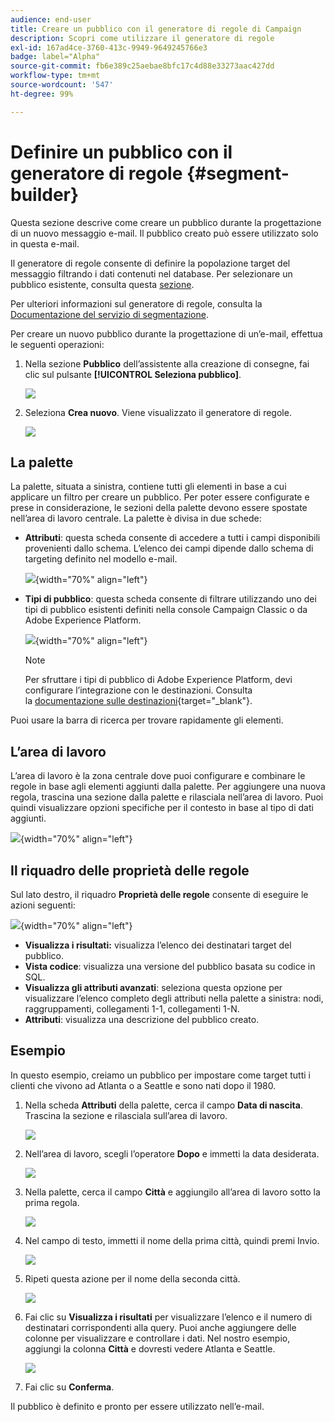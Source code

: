 ```yaml
---
audience: end-user
title: Creare un pubblico con il generatore di regole di Campaign
description: Scopri come utilizzare il generatore di regole
exl-id: 167ad4ce-3760-413c-9949-9649245766e3
badge: label="Alpha"
source-git-commit: fb6e389c25aebae8bfc17c4d88e33273aac427dd
workflow-type: tm+mt
source-wordcount: '547'
ht-degree: 99%

---
```


# Definire un pubblico con il generatore di regole {#segment-builder}

Questa sezione descrive come creare un pubblico durante la progettazione di un nuovo messaggio e-mail. Il pubblico creato può essere utilizzato solo in questa e-mail.

Il generatore di regole consente di definire la popolazione target del messaggio filtrando i dati contenuti nel database. Per selezionare un pubblico esistente, consulta questa [sezione](add-audience.md).

Per ulteriori informazioni sul generatore di regole, consulta la [Documentazione del servizio di segmentazione](https://experienceleague.adobe.com/docs/experience-platform/segmentation/ui/segment-builder.html?lang=it).

Per creare un nuovo pubblico durante la progettazione di un’e-mail, effettua le seguenti operazioni:

1. Nella sezione **Pubblico** dell’assistente alla creazione di consegne, fai clic sul pulsante **[!UICONTROL Seleziona pubblico]**.

   ![](assets/segment-builder0.png)

1. Seleziona **Crea nuovo**. Viene visualizzato il generatore di regole.

   ![](assets/segment-builder.png)

## La palette

La palette, situata a sinistra, contiene tutti gli elementi in base a cui applicare un filtro per creare un pubblico. Per poter essere configurate e prese in considerazione, le sezioni della palette devono essere spostate nell’area di lavoro centrale. La palette è divisa in due schede:

* **Attributi**: questa scheda consente di accedere a tutti i campi disponibili provenienti dallo schema. L’elenco dei campi dipende dallo schema di targeting definito nel modello e-mail.

  ![](assets/segment-builder2.png){width="70%" align="left"}

* **Tipi di pubblico**: questa scheda consente di filtrare utilizzando uno dei tipi di pubblico esistenti definiti nella console Campaign Classic o da Adobe Experience Platform.

  ![](assets/segment-builder3.png){width="70%" align="left"}

  >[!NOTE]
  >
  >Per sfruttare i tipi di pubblico di Adobe Experience Platform, devi configurare l’integrazione con le destinazioni. Consulta la [documentazione sulle destinazioni](https://experienceleague.adobe.com/docs/experience-platform/destinations/home.html?lang=it){target="_blank"}.

Puoi usare la barra di ricerca per trovare rapidamente gli elementi.

## L’area di lavoro

L’area di lavoro è la zona centrale dove puoi configurare e combinare le regole in base agli elementi aggiunti dalla palette. Per aggiungere una nuova regola, trascina una sezione dalla palette e rilasciala nell’area di lavoro. Puoi quindi visualizzare opzioni specifiche per il contesto in base al tipo di dati aggiunti.

![](assets/segment-builder4.png){width="70%" align="left"}

## Il riquadro delle proprietà delle regole

Sul lato destro, il riquadro **Proprietà delle regole** consente di eseguire le azioni seguenti:

![](assets/segment-builder5.png){width="70%" align="left"}

* **Visualizza i risultati:** visualizza l’elenco dei destinatari target del pubblico.
* **Vista codice**: visualizza una versione del pubblico basata su codice in SQL.
* **Visualizza gli attributi avanzati**: seleziona questa opzione per visualizzare l’elenco completo degli attributi nella palette a sinistra: nodi, raggruppamenti, collegamenti 1-1, collegamenti 1-N.
* **Attributi**: visualizza una descrizione del pubblico creato.

## Esempio

In questo esempio, creiamo un pubblico per impostare come target tutti i clienti che vivono ad Atlanta o a Seattle e sono nati dopo il 1980.

1. Nella scheda **Attributi** della palette, cerca il campo **Data di nascita**. Trascina la sezione e rilasciala sull’area di lavoro.

   ![](assets/segment-builder6.png)

1. Nell’area di lavoro, scegli l’operatore **Dopo** e immetti la data desiderata.

   ![](assets/segment-builder7.png)

1. Nella palette, cerca il campo **Città** e aggiungilo all’area di lavoro sotto la prima regola.

   ![](assets/segment-builder8.png)

1. Nel campo di testo, immetti il nome della prima città, quindi premi Invio.

   ![](assets/segment-builder9.png)

1. Ripeti questa azione per il nome della seconda città.

   ![](assets/segment-builder10.png)

1. Fai clic su **Visualizza i risultati** per visualizzare l’elenco e il numero di destinatari corrispondenti alla query. Puoi anche aggiungere delle colonne per visualizzare e controllare i dati. Nel nostro esempio, aggiungi la colonna **Città** e dovresti vedere Atlanta e Seattle.

   ![](assets/segment-builder11.png)

1. Fai clic su **Conferma**.

Il pubblico è definito e pronto per essere utilizzato nell’e-mail.